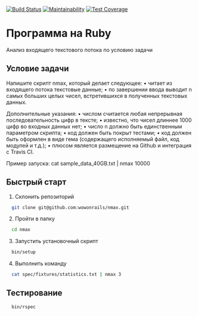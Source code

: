 [![Build Status](https://semaphoreci.com/api/v1/wowonrails/nmax/branches/master/shields_badge.svg)](https://semaphoreci.com/wowonrails/nmax)
[![Maintainability](https://api.codeclimate.com/v1/badges/7f49efece75f455dd7e8/maintainability)](https://codeclimate.com/github/wowonrails/nmax/maintainability)
[![Test Coverage](https://api.codeclimate.com/v1/badges/7f49efece75f455dd7e8/test_coverage)](https://codeclimate.com/github/wowonrails/nmax/test_coverage)


# Программа на Ruby

Анализ входящего текстового потока по условию задачи

## Условие задачи

Напишите скрипт nmax, который делает следующее:
• читает из входящего потока текстовые данные;
• по завершении ввода выводит n самых больших целых чисел, встретившихся в
полученных текстовых данных.

Дополнительные указания:
• числом считается любая непрерывная последовательность цифр в тексте;
• известно, что чисел длиннее 1000 цифр во входных данных нет;
• число n должно быть единственным параметром скрипта;
• код должен быть покрыт тестами;
• код должен быть оформлен в виде гема (содержащего исполняемый файл, код
модулей и т.д.);
• плюсом является размещение на Github и интеграция с Travis CI.

Пример запуска:
cat sample_data_40GB.txt | nmax 10000

## Быстрый старт

1. Cклонить репозиторий

```bash
  git clone git@github.com:wowonrails/nmax.git
```

2. Пройти в папку

```bash
  cd nmax
```

3. Запустить установочный скрипт

```bash
  bin/setup
```

4. Выполнить команду

```bash
  cat spec/fixtures/statistics.txt | nmax 3
```


## Тестирование

```bash
  bin/rspec
```
